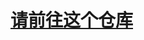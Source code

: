 # [**请前往这个仓库**]([https://www.bilibili.com/video/BV1j94y1C7u6](https://github.com/BlueArchiveCN/Anti-Harmony-Magisk--)https://github.com/BlueArchiveCN/Anti-Harmony-Magisk--)
